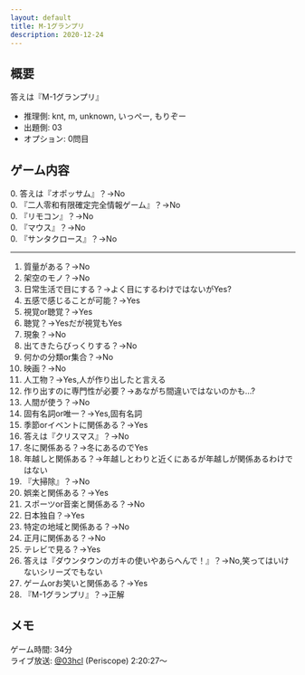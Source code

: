 ```yaml
---
layout: default
title: M-1グランプリ
description: 2020-12-24
---
```


## 概要

答えは『M-1グランプリ』

- 推理側: knt, m, unknown, いっぺー, もりぞー
- 出題側: 03
- オプション: 0問目

## ゲーム内容

0\. 答えは『オポッサム』？→No  
0\. 『二人零和有限確定完全情報ゲーム』？→No  
0\. 『リモコン』？→No  
0\. 『マウス』？→No  
0\. 『サンタクロース』？→No

---

1. 質量がある？→No
2. 架空のモノ？→No
3. 日常生活で目にする？→よく目にするわけではないがYes?
4. 五感で感じることが可能？→Yes
5. 視覚or聴覚？→Yes
6. 聴覚？→Yesだが視覚もYes
7. 現象？→No
8. 出てきたらびっくりする？→No
9. 何かの分類or集合？→No
10. 映画？→No
11. 人工物？→Yes,人が作り出したと言える
12. 作り出すのに専門性が必要？→あながち間違いではないのかも…?
13. 人間が使う？→No
14. 固有名詞or唯一？→Yes,固有名詞
15. 季節orイベントに関係ある？→Yes
16. 答えは『クリスマス』？→No
17. 冬に関係ある？→冬にあるのでYes
18. 年越しと関係ある？→年越しとわりと近くにあるが年越しが関係あるわけではない
19. 『大掃除』？→No
20. 娯楽と関係ある？→Yes
21. スポーツor音楽と関係ある？→No
22. 日本独自？→Yes
23. 特定の地域と関係ある？→No
24. 正月に関係ある？→No
25. テレビで見る？→Yes
26. 答えは『ダウンタウンのガキの使いやあらへんで！』？→No,笑ってはいけないシリーズでもない
27. ゲームorお笑いと関係ある？→Yes
28. 『M-1グランプリ』？→正解

## メモ

ゲーム時間: 34分  
ライブ放送: [@03hcl](https://www.periscope.tv/03hcl/1djGXqDbONVJZ?t=2h20m27s) (Periscope) 2:20:27～
